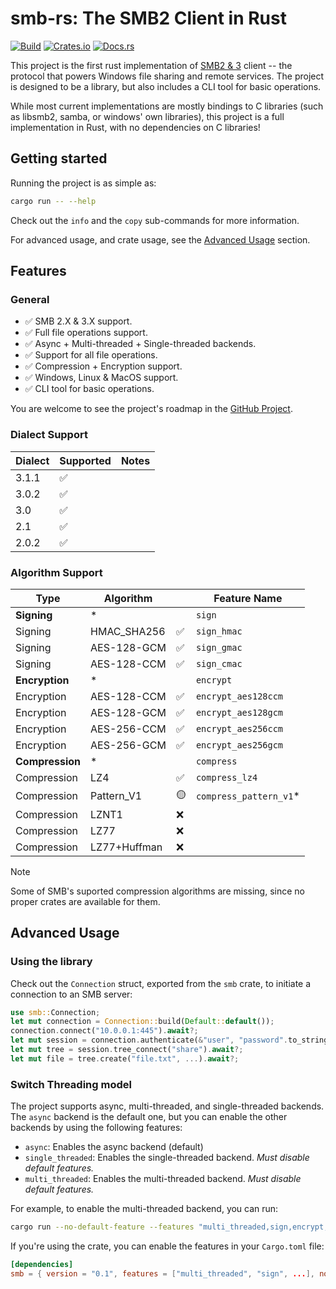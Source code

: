 # smb-rs: The SMB2 Client in Rust

[![Build](https://github.com/AvivNaaman/smb-rs/actions/workflows/build.yml/badge.svg)](https://github.com/AvivNaaman/smb-rs/actions/workflows/build.yml)
[![Crates.io](https://img.shields.io/crates/v/smb)](https://crates.io/crates/smb)
[![Docs.rs](https://docs.rs/smb/badge.svg)](https://docs.rs/smb)

This project is the first rust implementation of [SMB2 & 3](https://learn.microsoft.com/en-us/openspecs/windows_protocols/ms-smb2/5606ad47-5ee0-437a-817e-70c366052962) client -- the protocol that powers Windows file sharing and remote services. The project is designed to be a library, but also includes a CLI tool for basic operations.

While most current implementations are mostly bindings to C libraries (such as libsmb2, samba, or windows' own libraries), this project is a full implementation in Rust, with no dependencies on C libraries!

## Getting started
Running the project is as simple as:
```sh
cargo run -- --help
```
Check out the `info` and the `copy` sub-commands for more information.

For advanced usage, and crate usage, see the [Advanced Usage](#advanced-usage) section.
## Features
### General
- ✅ SMB 2.X & 3.X support.
- ✅ Full file operations support.
- ✅ Async + Multi-threaded + Single-threaded backends.
- ✅ Support for all file operations.
- ✅ Compression + Encryption support.
- ✅ Windows, Linux & MacOS support.
- ✅ CLI tool for basic operations.

You are welcome to see the project's roadmap in the [GitHub Project](https://github.com/users/AvivNaaman/projects/2).
### Dialect Support
| Dialect | Supported | Notes |
| ------- | --------- | ----- |
| 3.1.1   | ✅         |       |
| 3.0.2   | ✅         |       |
| 3.0     | ✅         |       |
| 2.1     | ✅         |       |
| 2.0.2   | ✅         |       |

### Algorithm Support
| Type            | Algorithm    |     | Feature Name           |
| --------------- | ------------ | --- | ---------------------- |
| **Signing**     | *            |     | `sign`                 |
| Signing         | HMAC_SHA256  | ✅   | `sign_hmac`            |
| Signing         | AES-128-GCM  | ✅   | `sign_gmac`            |
| Signing         | AES-128-CCM  | ✅   | `sign_cmac`            |
| **Encryption**  | *            |     | `encrypt`              |
| Encryption      | AES-128-CCM  | ✅   | `encrypt_aes128ccm`    |
| Encryption      | AES-128-GCM  | ✅   | `encrypt_aes128gcm`    |
| Encryption      | AES-256-CCM  | ✅   | `encrypt_aes256ccm`    |
| Encryption      | AES-256-GCM  | ✅   | `encrypt_aes256gcm`    |
| **Compression** | *            |     | `compress`             |
| Compression     | LZ4          | ✅   | `compress_lz4`         |
| Compression     | Pattern_V1   | 🟡   | `compress_pattern_v1`* |
| Compression     | LZNT1        | ❌   |                        |
| Compression     | LZ77         | ❌   |                        |
| Compression     | LZ77+Huffman | ❌   |                        |

> [!NOTE] 
> Some of SMB's suported compression algorithms are missing, since no proper crates are available for them.

## Advanced Usage
### Using the library
Check out the `Connection` struct, exported from the `smb` crate, to initiate a connection to an SMB server:
```rust
use smb::Connection;
let mut connection = Connection::build(Default::default());
connection.connect("10.0.0.1:445").await?;
let mut session = connection.authenticate(&"user", "password".to_string()).await?;
let mut tree = session.tree_connect("share").await?;
let mut file = tree.create("file.txt", ...).await?;
```

### Switch Threading model
The project supports async, multi-threaded, and single-threaded backends. The `async` backend is the default one, but you can enable the other backends by using the following features:
- `async`: Enables the async backend (default)
- `single_threaded`: Enables the single-threaded backend. *Must disable default features.*
- `multi_threaded`: Enables the multi-threaded backend. *Must disable default features.*

For example, to enable the multi-threaded backend, you can run:
```sh
cargo run --no-default-feature --features "multi_threaded,sign,encrypt,compress" -- --help
```
If you're using the crate, you can enable the features in your `Cargo.toml` file:
```toml
[dependencies]
smb = { version = "0.1", features = ["multi_threaded", "sign", ...], no-default-features = true }
```